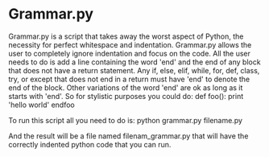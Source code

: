 Grammar.py
=================

Grammar.py is a script that takes away the worst aspect of Python, the necessity for perfect whitespace and indentation.  Grammar.py allows the user to completely ignore indentation and focus on the code.  All the user needs to do is add a line containing the word 'end' and the end of any block that does not have a return statement.  Any if, else, elif, while, for, def, class, try, or except that does not end in a return must have 'end' to denote the end of the block.  Other variations of the word 'end' are ok as long as it starts with 'end'. So for stylistic purposes you could do:
		def foo():
		print 'hello world'
		endfoo

To run this script all you need to do is:
		python grammar.py filename.py

And the result will be a file named filenam_grammar.py that will have the correctly indented python code that you can run.
	     

